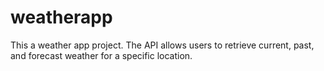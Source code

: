 # weatherapp
This a weather app project. The API allows users to retrieve current, past, and forecast weather for a specific location.
